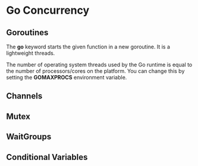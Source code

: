 # Go Concurrency

## Goroutines

The **go** keyword starts the given function in a new goroutine. It is a lightweight threads.

The number of operating system threads used by the Go runtime is equal to the number of processors/cores on the
platform. You can change this by setting the **GOMAXPROCS** environment variable.

## Channels

## Mutex

## WaitGroups

## Conditional Variables